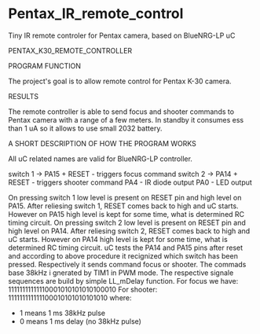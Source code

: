 # Pentax_IR_remote_control
Tiny IR remote controler for Pentax camera, based on BlueNRG-LP uC

PENTAX_K30_REMOTE_CONTROLLER

PROGRAM FUNCTION

The project's goal is to allow remote control for Pentax K-30 camera.

RESULTS

The remote controller is able to send focus and shooter commands to Pentax camera with a range of a few meters. In standby it consumes ess than 1 uA so it allows to use small 2032 battery.

A SHORT DESCRIPTION OF HOW THE PROGRAM WORKS

All uC related names are valid for BlueNRG-LP controller.

switch 1 -> PA15 + RESET - triggers focus command 
switch 2 -> PA14 + RESET - triggers shooter command
PA4 - IR diode output
PA0 - LED output

On pressing switch 1 low level is present on RESET pin and high level on PA15. After reliesing switch 1, RESET comes back to high and uC starts. However on PA15 high level is kept for some time, what is determined RC timing circuit.
On pressing switch 2 low level is present on RESET pin and high level on PA14. After reliesing switch 2, RESET comes back to high and uC starts. However on PA14 high level is kept for some time, what is determined RC timing circuit.
uC tests the PA14 and PA15 pins after reset and according to above procedure it recignized which switch has been pressed. Respectively it sends command focus or shooter.
The commads base 38kHz i gnerated by TIM1 in PWM mode. The respective signale sequences are build by simple LL_mDelay function.
For focus we have:
11111111111110001010101010100010
For shooter:
111111111111100010101010101010
where: 
- 1 means 1 ms 38kHz pulse
- 0 means 1 ms delay (no 38kHz pulse)
